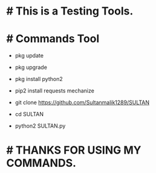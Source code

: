 # # This is a Testing Tools.



# # Commands Tool


* pkg update

* pkg upgrade

* pkg install python2

* pip2 install requests mechanize

* git clone https://github.com/Sultanmalik1289/SULTAN

* cd SULTAN

* python2 SULTAN.py




# # THANKS FOR USING MY COMMANDS.
